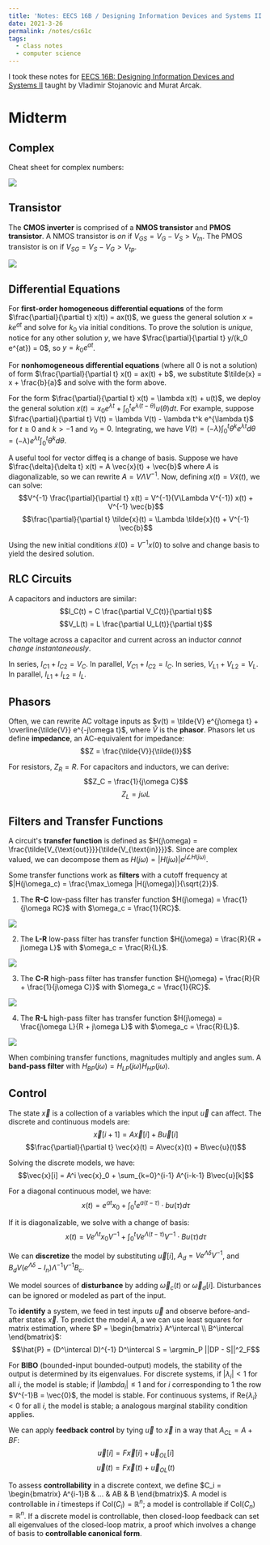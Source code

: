 ```yaml
---
title: 'Notes: EECS 16B / Designing Information Devices and Systems II'
date: 2021-3-26
permalink: /notes/cs61c
tags:
  - class notes
  - computer science
---
```


I took these notes for [EECS 16B: Designing Information Devices and Systems II](https://www.eecs16b.org/index.html#schedule) taught by Vladimir Stojanovic and Murat Arcak.

Midterm
===

## Complex

Cheat sheet for complex numbers:

![](/images/classes/eecs16b/complex.png)

## Transistor

The **CMOS inverter** is comprised of a **NMOS transistor** and **PMOS transistor**. A NMOS transistor is *on* if $V_{GS} = V_G - V_S > V_{tn}$. The PMOS transistor is on if $V_{SG} = V_S - V_G > V_{tp}$.

![](/images/classes/eecs16b/transistors.png)

## Differential Equations

For **first-order homogeneous differential equations** of the form $\frac{\partial}{\partial t} x(t)) = ax(t)$, we guess the general solution  $x = ke^{at}$ and solve for $k_0$ via initial conditions. To prove the solution is *unique*, notice for any other solution $y$, we have $\frac{\partial}{\partial t} y/(k_0 e^{at}) = 0$, so $y = k_0 e^{at}$.

For **nonhomogeneous differential equations** (where all 0 is not a solution) of form $\frac{\partial}{\partial t} x(t) = ax(t) + b$, we substitute $\tilde{x} = x + \frac{b}{a}$ and solve with the form above.

For the form $\frac{\partial}{\partial t} x(t) = \lambda x(t) + u(t)$, we deploy the general solution $x(t) = x_0e^{\lambda t} + \int_0^t e^{\lambda (t-\theta)} u(\theta) dt$. For example, suppose  $\frac{\partial}{\partial t} V(t) = \lambda V(t) - \lambda t^k e^{\lambda t}$ for $t \geq 0$ and $k > -1$ and $v_0 = 0$. Integrating, we have $V(t) =  (-\lambda) \int_0^t \theta^k e^{\lambda t} d \theta = (-\lambda)e^{\lambda t} \int_0^t \theta^k d\theta$.

A useful tool for vector diffeq is a change of basis. Suppose we have $\frac{\delta}{\delta t} x(t) = A \vec{x}(t) + \vec{b}$ where $A$ is diagonalizable, so we can rewrite $A = V\Lambda V^{-1}$. Now, defining $x(t) = V\tilde{x}(t)$, we can solve:
$$V^{-1} \frac{\partial}{\partial t} x(t) = V^{-1}(V\Lambda V^{-1}) x(t) + V^{-1} \vec{b}$$
$$\frac{\partial}{\partial t} \tilde{x}(t) = \Lambda \tilde{x}(t) + V^{-1} \vec{b}$$

Using the new initial conditions $\tilde{x}(0) = V^{-1}x(0)$ to solve and change basis to yield the desired solution.

## RLC Circuits

A capacitors and inductors are similar:
$$I_C(t) = C \frac{\partial V_C(t)}{\partial t}$$
$$V_L(t) = L \frac{\partial U_L(t)}{\partial t}$$

The voltage across a capacitor and current across an inductor *cannot change instantaneously*.

In series, $I_{C1} + I_{C2} = V_C$. In parallel, $V_{C1} + I_{C2} = I_C$. In series, $V_{L1} + V_{L2} = V_L$. In parallel, $I_{L1} + I_{L2} = I_L$.

## Phasors

Often, we can rewrite AC voltage inputs as $v(t) = \tilde{V} e^{j\omega t} + \overline{\tilde{V}} e^{-j\omega t}$, where $\tilde{V}$ is the **phasor**. Phasors let us define **impedance**, an AC-equivalent for impedance:
$$Z = \frac{\tilde{V}}{\tilde{I}}$$

For resistors, $Z_R = R$. For capacitors and inductors, we can derive:
$$Z_C = \frac{1}{j\omega C}$$
$$Z_L = j \omega L$$

## Filters and Transfer Functions

A circuit's **transfer function** is defined as $H(j\omega) = \frac{\tilde{V_{\text{out}}}}{\tilde{V_{\text{in}}}}$. Since are complex valued, we can decompose them as $H(j\omega) = |H(j\omega)|e^{j\angle H(j\omega)}$.

Some transfer functions work as **filters** with a cutoff frequency at $|H(j\omega_c) = \frac{\max_\omega |H(j\omega)|}{\sqrt{2}}$.
1. The **R-C** low-pass filter has transfer function $H(j\omega) = \frac{1}{j\omega RC}$ with $\omega_c = \frac{1}{RC}$.

![](/images/classes/eecs16b/RC.png)

2. The **L-R** low-pass filter has transfer function $H(j\omega) = \frac{R}{R + j\omega L}$ with $\omega_c = \frac{R}{L}$.

![](/images/classes/eecs16b/LR.png)

3. The **C-R** high-pass filter has transfer function $H(j\omega) = \frac{R}{R + \frac{1}{j\omega C}}$ with $\omega_c = \frac{1}{RC}$.

![](/images/classes/eecs16b/CR.png)

4. The **R-L** high-pass filter has transfer function $H(j\omega) = \frac{j\omega L}{R + j\omega L}$ with $\omega_c = \frac{R}{L}$.

![](/images/classes/eecs16b/RL.png)

When combining transfer functions, magnitudes multiply and angles sum. A **band-pass filter** with $H_{BP}(j \omega) = H_{LP}(j \omega) H_{HP}(j \omega)$.

## Control

The state $\vec{x}$ is a collection of a variables which the input $\vec{u}$ can affect. The discrete and continuous models are:
$$\vec{x}[i+1] = A\vec{x}[i] + B\vec{u}[i]$$
$$\frac{\partial}{\partial t} \vec{x}(t) = A\vec{x}(t) + B\vec{u}(t)$$

Solving the discrete models, we have:
$$\vec{x}[i] = A^i \vec{x}_0 + \sum_{k=0}^{i-1} A^{i-k-1} B\vec{u}[k]$$

For a diagonal continuous model, we have:
$$x(t) = e^{at}x_0 + \int_0^t e^{a(t-\tau)} \cdot bu(\tau) d\tau$$

If it is diagonalizable, we solve with a change of basis:
$$x(t) = Ve^{\Lambda t}x_0V^{-1} + \int_0^t Ve^{\Lambda(t-\tau)}V^{-1} \cdot Bu(\tau) d\tau$$

We can **discretize** the model by substituting $\vec{u}[i]$, $A_d = Ve^{\Lambda \delta}V^{-1}$, and $B_d V(e^{\Lambda \delta} - I_n)\Lambda^{-1} V^{-1} B_c$.

We model sources of **disturbance** by adding $\vec{\omega}_c(t)$ or $\vec{\omega}_d[i]$. Disturbances can be ignored or modeled as part of the input.

To **identify** a system, we feed in test inputs $\vec{u}$ and observe before-and-after states $\vec{x}$. To predict the model $A$, a we can use least squares for matrix estimation, where $P = \begin{bmatrix} A^\intercal \\ B^\intercal \end{bmatrix}$:
$$\hat{P} = (D^\intercal D)^{-1} D^\intercal S = \argmin_P ||DP - S||^2_F$$

For **BIBO** (bounded-input bounded-output) models, the stability of the output is determined by its eigenvalues. For discrete systems, if $|\lambda_i| < 1$ for all $i$, the model is stable; if $|lambda_i| \leq 1$ and for $i$ corresponding to $1$ the row $V^{-1}B = \vec{0}$, the model is stable. For continuous systems, if $\text{Re}\{\lambda_i \} < 0$ for all $i$, the model is stable; a analogous marginal stability condition applies.

We can apply **feedback control** by tying $\vec{u}$ to $\vec{x}$ in a way that $A_{CL} = A + BF$:
$$\vec{u}[i] = F\vec{x}[i] + \vec{u}_{OL}[i]$$
$$\vec{u}(t) = F\vec{x}(t) + \vec{u}_{OL}(t)$$

To assess **controllability** in a discrete context, we define $C_i = \begin{bmatrix} A^{i-1}B & ... & AB & B \end{bmatrix}$. A  model is controllable in $i$ timesteps if $\text{Col}(C_i) = \mathbb{R}^n$; a model is controllable if $\text{Col}(C_n) = \mathbb{R}^n$. If a discrete model is controllable, then closed-loop feedback can set all eigenvalues of the closed-loop matrix, a proof which involves a change of basis to **controllable canonical form**.